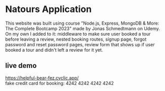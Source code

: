 # Natours Application

This website was built using course "Node.js, Express, MongoDB & More: The Complete Bootcamp 2023" made by Jonas Schmedtmann on Udemy.
\
On my own I added to it: middleware to make sure user booked a tour before leaving a review, nested booking routes, signup page, forgot password and reset password pages, review form that shows up if user booked a tour and didn't left a review for it yet.

## live demo

https://helpful-bear-fez.cyclic.app/
\
fake credit card for booking: 4242 4242 4242 4242
